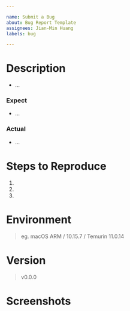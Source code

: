 ```yaml
---

name: Submit a Bug
about: Bug Report Template
assignees: Jian-Min Huang
labels: bug

---
```


# Description

* ...

### Expect

* ...

### Actual

* ...

# Steps to Reproduce

1.
2.
3.

# Environment

> eg. macOS ARM / 10.15.7 / Temurin 11.0.14

# Version

> v0.0.0

# Screenshots
